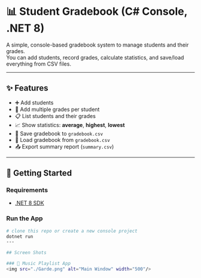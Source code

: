 # 📊 Student Gradebook (C# Console, .NET 8)

A simple, console-based gradebook system to manage students and their grades.  
You can add students, record grades, calculate statistics, and save/load everything from CSV files.

---

## ✨ Features
- ➕ Add students
- 📝 Add multiple grades per student
- 📋 List students and their grades
- 📈 Show statistics: **average**, **highest**, **lowest**
- 💾 Save gradebook to `gradebook.csv`
- 📂 Load gradebook from `gradebook.csv`
- 📤 Export summary report (`summary.csv`)

---

## 🚀 Getting Started

### Requirements
- [.NET 8 SDK](https://dotnet.microsoft.com/en-us/download/dotnet/8.0)

### Run the App
```bash
# clone this repo or create a new console project
dotnet run
---

## Screen Shots

### 🎵 Music Playlist App
<img src="./Garde.png" alt="Main Window" width="500"/>
